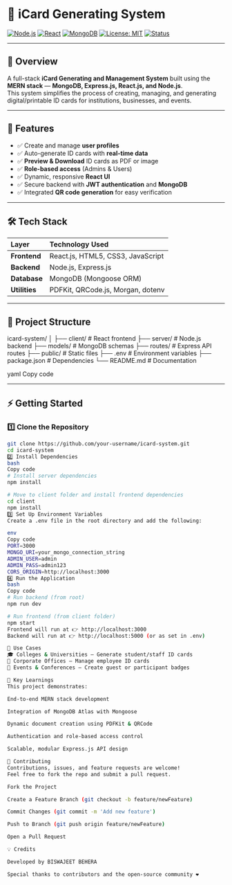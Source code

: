 # 📇 iCard Generating System  

[![Node.js](https://img.shields.io/badge/Node.js-v18+-green?logo=node.js)](https://nodejs.org/)
[![React](https://img.shields.io/badge/React-v18+-blue?logo=react)](https://react.dev/)
[![MongoDB](https://img.shields.io/badge/MongoDB-v6+-brightgreen?logo=mongodb)](https://www.mongodb.com/)
[![License: MIT](https://img.shields.io/badge/License-MIT-yellow.svg)](https://opensource.org/licenses/MIT)
[![Status](https://img.shields.io/badge/Status-Active-success)]()

---

## 🧾 Overview  

A full-stack **iCard Generating and Management System** built using the **MERN stack** — **MongoDB, Express.js, React.js, and Node.js**.  
This system simplifies the process of creating, managing, and generating digital/printable ID cards for institutions, businesses, and events.

---

## 🚀 Features  

- ✅ Create and manage **user profiles**
- ✅ Auto-generate ID cards with **real-time data**
- ✅ **Preview & Download** ID cards as PDF or image
- ✅ **Role-based access** (Admins & Users)
- ✅ Dynamic, responsive **React UI**
- ✅ Secure backend with **JWT authentication** and **MongoDB**
- ✅ Integrated **QR code generation** for easy verification

---

## 🛠️ Tech Stack  

| Layer | Technology Used |
|:------|:----------------|
| **Frontend** | React.js, HTML5, CSS3, JavaScript |
| **Backend** | Node.js, Express.js |
| **Database** | MongoDB (Mongoose ORM) |
| **Utilities** | PDFKit, QRCode.js, Morgan, dotenv |

---

## 📂 Project Structure  

icard-system/
│
├── client/ # React frontend
├── server/ # Node.js backend
├── models/ # MongoDB schemas
├── routes/ # Express API routes
├── public/ # Static files
├── .env # Environment variables
├── package.json # Dependencies
└── README.md # Documentation

yaml
Copy code

---

## ⚡ Getting Started  

### 1️⃣ Clone the Repository  
```bash
git clone https://github.com/your-username/icard-system.git
cd icard-system
2️⃣ Install Dependencies
bash
Copy code
# Install server dependencies
npm install  

# Move to client folder and install frontend dependencies
cd client
npm install
3️⃣ Set Up Environment Variables
Create a .env file in the root directory and add the following:

env
Copy code
PORT=3000
MONGO_URI=your_mongo_connection_string
ADMIN_USER=admin
ADMIN_PASS=admin123
CORS_ORIGIN=http://localhost:3000
4️⃣ Run the Application
bash
Copy code
# Run backend (from root)
npm run dev  

# Run frontend (from client folder)
npm start
Frontend will run at 👉 http://localhost:3000
Backend will run at 👉 http://localhost:5000 (or as set in .env)

🌟 Use Cases
🎓 Colleges & Universities – Generate student/staff ID cards
🏢 Corporate Offices – Manage employee ID cards
🎫 Events & Conferences – Create guest or participant badges

🧠 Key Learnings
This project demonstrates:

End-to-end MERN stack development

Integration of MongoDB Atlas with Mongoose

Dynamic document creation using PDFKit & QRCode

Authentication and role-based access control

Scalable, modular Express.js API design

🤝 Contributing
Contributions, issues, and feature requests are welcome!
Feel free to fork the repo and submit a pull request.

Fork the Project

Create a Feature Branch (git checkout -b feature/newFeature)

Commit Changes (git commit -m 'Add new feature')

Push to Branch (git push origin feature/newFeature)

Open a Pull Request

💡 Credits

Developed by BISWAJEET BEHERA

Special thanks to contributors and the open-source community ❤️

